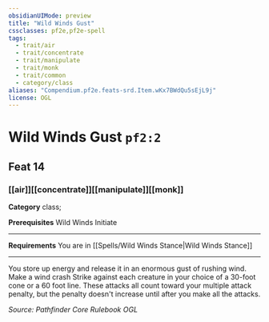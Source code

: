 ```yaml
---
obsidianUIMode: preview
title: "Wild Winds Gust"
cssclasses: pf2e,pf2e-spell
tags:
  - trait/air
  - trait/concentrate
  - trait/manipulate
  - trait/monk
  - trait/common
  - category/class
aliases: "Compendium.pf2e.feats-srd.Item.wKx7BWdQu5sEjL9j"
license: OGL
---
```

# Wild Winds Gust `pf2:2`
## Feat 14
### [[air]][[concentrate]][[manipulate]][[monk]]

**Category** class; 



**Prerequisites** Wild Winds Initiate
* * *
**Requirements** You are in [[Spells/Wild Winds Stance|Wild Winds Stance]]

* * *

You store up energy and release it in an enormous gust of rushing wind. Make a wind crash Strike against each creature in your choice of a 30-foot cone or a 60 foot line. These attacks all count toward your multiple attack penalty, but the penalty doesn't increase until after you make all the attacks.

*Source: Pathfinder Core Rulebook*
*OGL*